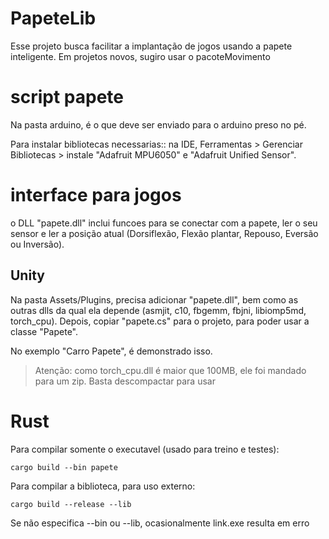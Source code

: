 # PapeteLib

Esse projeto busca facilitar a implantação de jogos usando a papete inteligente. Em projetos novos, sugiro usar o pacoteMovimento

# script papete
Na pasta arduino, é o que deve ser enviado para o arduino preso no pé.

Para instalar bibliotecas necessarias:: na IDE, Ferramentas > Gerenciar Bibliotecas > instale "Adafruit MPU6050" e "Adafruit Unified Sensor".

# interface para jogos
o DLL "papete.dll" inclui funcoes para se conectar com a papete, ler o seu sensor e ler a posição atual (Dorsiflexão, Flexão plantar, Repouso, Eversão ou Inversão).

## Unity
Na pasta Assets/Plugins, precisa adicionar "papete.dll", bem como as outras dlls da qual ela depende (asmjit, c10, fbgemm, fbjni, libiomp5md, torch_cpu).
Depois, copiar "papete.cs" para o projeto, para poder usar a classe "Papete".

No exemplo "Carro Papete", é demonstrado isso.
> Atenção: como torch_cpu.dll é maior que 100MB, ele foi mandado para um zip. Basta descompactar para usar

# Rust

Para compilar somente o executavel (usado para treino e testes):

    cargo build --bin papete

Para compilar a biblioteca, para uso externo:

    cargo build --release --lib

Se não especifica --bin ou --lib, ocasionalmente link.exe resulta em erro
